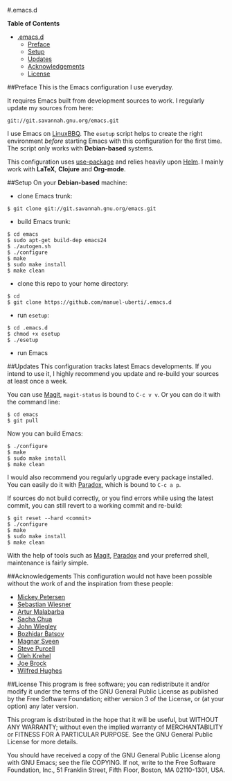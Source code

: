 #.emacs.d

<!-- markdown-toc start - Don't edit this section. Run M-x markdown-toc-generate-toc again -->
**Table of Contents**

- [.emacs.d](#emacsd)
    - [Preface](#preface)
    - [Setup](#setup)
    - [Updates](#updates)
    - [Acknowledgements](#acknowledgements)
    - [License](#license)

<!-- markdown-toc end -->

##Preface
This is the Emacs configuration I use everyday.

It requires Emacs built from development sources to work. I regularly update my
sources from here:

```console
git://git.savannah.gnu.org/emacs.git
```

I use Emacs on [LinuxBBQ](http://linuxbbq.org/). The ```esetup``` script helps
to create the right environment *before* starting Emacs with this configuration
for the first time. The script only works with **Debian-based** systems.

This configuration uses
[use-package](https://github.com/jwiegley/use-package) and relies heavily upon
[Helm](https://github.com/emacs-helm/helm). I mainly work with **LaTeX**,
**Clojure** and **Org-mode**.

##Setup
On your **Debian-based** machine:

- clone Emacs trunk:
```console
$ git clone git://git.savannah.gnu.org/emacs.git
```
- build Emacs trunk:
```console
$ cd emacs
$ sudo apt-get build-dep emacs24
$ ./autogen.sh
$ ./configure
$ make
$ sudo make install
$ make clean
```
- clone this repo to your home directory:
```console
$ cd
$ git clone https://github.com/manuel-uberti/.emacs.d
```
- run ```esetup```:
```console
$ cd .emacs.d
$ chmod +x esetup
$ ./esetup
```
- run Emacs

##Updates
This configuration tracks latest Emacs developments. If you intend to use it, I
highly recommend you update and re-build your sources at least once a week.

You can use [Magit](https://github.com/magit/magit), ```magit-status``` is bound
to ```C-c v v```. Or you can do it with the command line:
```console
$ cd emacs
$ git pull
```
Now you can build Emacs:
```console
$ ./configure
$ make
$ sudo make install
$ make clean
```
I would also recommend you regularly upgrade every package installed. You can
easily do it with [Paradox](https://github.com/Bruce-Connor/paradox), which is
bound to ```C-c a p```.

If sources do not build correctly, or you find errors while using the latest
commit, you can still revert to a working commit and re-build:
```console
$ git reset --hard <commit>
$ ./configure
$ make
$ sudo make install
$ make clean
```
With the help of tools such as [Magit](https://github.com/magit/magit),
[Paradox](https://github.com/Bruce-Connor/paradox) and your preferred shell,
maintenance is fairly simple.

##Acknowledgements
This configuration would not have been possible without the work of and the
inspiration from these people:
- [Mickey Petersen](https://github.com/mickeynp)
- [Sebastian Wiesner](https://github.com/lunaryorn)
- [Artur Malabarba](https://github.com/Bruce-Connor)
- [Sacha Chua](https://github.com/sachac)
- [John Wiegley](https://github.com/jwiegley)
- [Bozhidar Batsov](https://github.com/bbatsov)
- [Magnar Sveen](https://github.com/magnars)
- [Steve Purcell](https://github.com/purcell)
- [Oleh Krehel](https://github.com/abo-abo)
- [Joe Brock](https://github.com/DebianJoe)
- [Wilfred Hughes](https://github.com/Wilfred)

##License
This program is free software; you can redistribute it and/or modify
it under the terms of the GNU General Public License as published by the Free
Software Foundation; either version 3 of the License, or (at your option) any
later version.

This program is distributed in the hope that it will be useful, but WITHOUT ANY
WARRANTY; without even the implied warranty of MERCHANTABILITY or FITNESS FOR A
PARTICULAR PURPOSE. See the GNU General Public License for more details.

You should have received a copy of the GNU General Public License along with GNU
Emacs; see the file COPYING. If not, write to the Free Software Foundation,
Inc., 51 Franklin Street, Fifth Floor, Boston, MA 02110-1301, USA.
